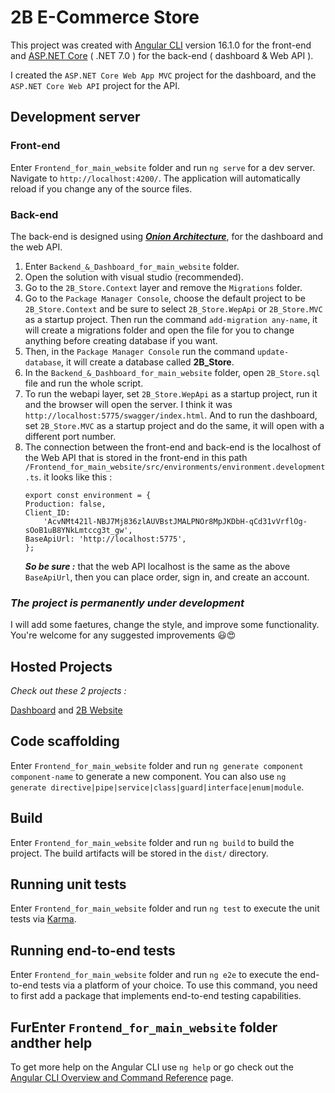 # 2B E-Commerce Store

This project was created with [Angular CLI](https://github.com/angular/angular-cli) version 16.1.0 for the front-end and [ASP.NET Core](https://github.com/dotnet/AspNetCore.Docs) ( .NET 7.0 ) for the back-end ( dashboard & Web API ).

I created the `ASP.NET Core Web App MVC` project for the dashboard, and the `ASP.NET Core Web API` project for the API.

## Development server

### Front-end

Enter `Frontend_for_main_website` folder and run `ng serve` for a dev server. Navigate to `http://localhost:4200/`. The application will automatically reload if you change any of the source files.

### Back-end

The back-end is designed using **_[Onion Architecture](https://www.google.com/search?q=onion+architecture+c%23&oq=onion+arch&aqs=chrome.0.35i39i650j69i64j69i57j0i512l5.5228j0j9&sourceid=chrome&ie=UTF-8)_**, for the dashboard and the web API.

1. Enter `Backend_&_Dashboard_for_main_website` folder.
2. Open the solution with visual studio (recommended).
3. Go to the `2B_Store.Context` layer and remove the `Migrations` folder.
4. Go to the `Package Manager Console`, choose the default project to be `2B_Store.Context` and be sure to select `2B_Store.WepApi` or `2B_Store.MVC` as a startup project. Then run the command `add-migration any-name`, it will create a migrations folder and open the file for you to change anything before creating database if you want.
5. Then, in the `Package Manager Console` run the command `update-database`, it will create a database called **2B_Store**.
6. In the `Backend_&_Dashboard_for_main_website` folder, open `2B_Store.sql` file and run the whole script.
7. To run the webapi layer, set `2B_Store.WepApi` as a startup project, run it and the browser will open the server. I think it was `http://localhost:5775/swagger/index.html`. And to run the dashboard, set `2B_Store.MVC` as a startup project and do the same, it will open with a different port number.
8. The connection between the front-end and back-end is the localhost of the Web API that is stored in the front-end in this path `/Frontend_for_main_website/src/environments/environment.development.ts`. it looks like this :
   ```
   export const environment = {
   Production: false,
   Client_ID:
       'AcvNMt421l-NBJ7Mj836zlAUVBstJMALPNOr8MpJKDbH-qCd31vVrflOg-sOoB1uB8YNkLmtccg3t_gw',
   BaseApiUrl: 'http://localhost:5775',
   };
   ```
   **_So be sure :_** that the web API localhost is the same as the above `BaseApiUrl`, then you can place order, sign in, and create an account.

### _The project is permanently under development_

I will add some faetures, change the style, and improve some functionality. You're welcome for any suggested improvements 😃😍

## Hosted Projects

_Check out these 2 projects :_

[Dashboard](http://iti2bstoredashboard.somee.com/) and [2B Website](https://zesty-starlight-bfc4f9.netlify.app/)

## Code scaffolding

Enter `Frontend_for_main_website` folder and run `ng generate component component-name` to generate a new component. You can also use `ng generate directive|pipe|service|class|guard|interface|enum|module`.

## Build

Enter `Frontend_for_main_website` folder and run `ng build` to build the project. The build artifacts will be stored in the `dist/` directory.

## Running unit tests

Enter `Frontend_for_main_website` folder and run `ng test` to execute the unit tests via [Karma](https://karma-runner.github.io).

## Running end-to-end tests

Enter `Frontend_for_main_website` folder and run `ng e2e` to execute the end-to-end tests via a platform of your choice. To use this command, you need to first add a package that implements end-to-end testing capabilities.

## FurEnter `Frontend_for_main_website` folder andther help

To get more help on the Angular CLI use `ng help` or go check out the [Angular CLI Overview and Command Reference](https://angular.io/cli) page.
